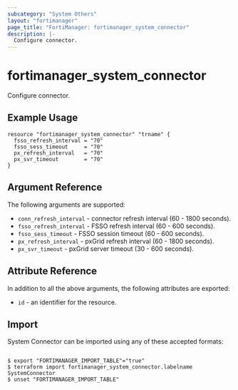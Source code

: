 ```yaml
---
subcategory: "System Others"
layout: "fortimanager"
page_title: "FortiManager: fortimanager_system_connector"
description: |-
  Configure connector.
---
```


# fortimanager_system_connector
Configure connector.

## Example Usage

```hcl
resource "fortimanager_system_connector" "trname" {
  fsso_refresh_interval = "70"
  fsso_sess_timeout     = "70"
  px_refresh_interval   = "70"
  px_svr_timeout        = "70"
}
```

## Argument Reference


The following arguments are supported:


* `conn_refresh_interval` - connector refresh interval (60 - 1800 seconds).
* `fsso_refresh_interval` - FSSO refresh interval (60 - 600 seconds).
* `fsso_sess_timeout` - FSSO session timeout (60 - 600 seconds).
* `px_refresh_interval` - pxGrid refresh interval (60 - 1800 seconds).
* `px_svr_timeout` - pxGrid server timeout (30 - 600 seconds).


## Attribute Reference

In addition to all the above arguments, the following attributes are exported:
* `id` - an identifier for the resource.

## Import

System Connector can be imported using any of these accepted formats:
```

$ export "FORTIMANAGER_IMPORT_TABLE"="true"
$ terraform import fortimanager_system_connector.labelname SystemConnector
$ unset "FORTIMANAGER_IMPORT_TABLE"
```

